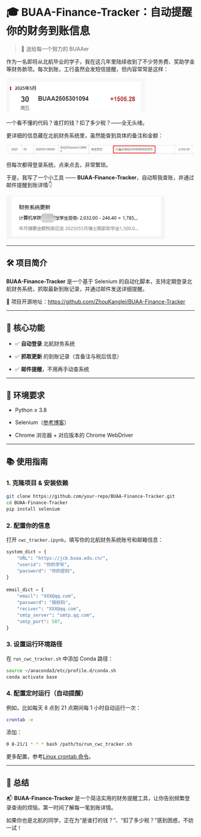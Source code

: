# 🎓 BUAA-Finance-Tracker：自动提醒你的财务到账信息

> 🌟 送给每一个努力的 BUAAer

作为一名即将从北航毕业的学子，我在这几年里陆续收到了不少劳务费、奖助学金等财务款项。每次到账，工行虽然会发短信提醒，但内容常常是这样：

![短信提醒过于简略](https://raw.githubusercontent.com/ZhouKanglei/jidianxia/master/picgo/202505301956507.png)

一个看不懂的代码？谁打的钱？扣了多少税？——全无头绪。

更详细的信息藏在北航财务系统里，虽然能查到具体的备注和金额：

![系统中才能看到详细信息](https://raw.githubusercontent.com/ZhouKanglei/jidianxia/master/picgo/202505301956508.png)

但每次都得登录系统，点来点去，非常繁琐。

于是，我写了一个小工具 —— **BUAA-Finance-Tracker**，自动帮我查账，并通过邮件提醒到账详情👇

![邮件自动提醒效果](https://raw.githubusercontent.com/ZhouKanglei/jidianxia/master/picgo/202505301956509.png)

---

## 🛠 项目简介

**BUAA-Finance-Tracker** 是一个基于 Selenium 的自动化脚本，支持定期登录北航财务系统，抓取最新到账记录，并通过邮件发送详细提醒。

📌 项目开源地址：https://github.com/ZhouKanglei/BUAA-Finance-Tracker

---

## 🚀 核心功能

-   ✅ **自动登录** 北航财务系统
    
-   ✅ **抓取更新** 的到账记录（含备注与税后信息）
    
-   ✅ **邮件提醒**，不用再手动查系统
    

---

## 🧩 环境要求

-   Python ≥ 3.8
    
-   Selenium（[参考博客](https://blog.csdn.net/qq_39098712/article/details/136512058 "selenium +Chrome driver环境配置")）
    
-   Chrome 浏览器 + 对应版本的 Chrome WebDriver
    

---

## 📚 使用指南

### 1\. 克隆项目 & 安装依赖

```bash
git clone https://github.com/your-repo/BUAA-Finance-Tracker.git
cd BUAA-Finance-Tracker
pip install selenium
```

### 2\. 配置你的信息

打开 `cwc_tracker.ipynb`，填写你的北航财务系统账号和邮箱信息：

```python
system_dict = {
    "URL": "https://jcb.buaa.edu.cn/",
    "userid": "你的学号",
    "password": "你的密码",
}

email_dict = {
    "email": "XXX@qq.com",
    "password": "授权码",
    "reciver": "XXX@qq.com",
    "smtp_server": "smtp.qq.com",
    "smtp_port": 587,
}
```

### 3\. 设置运行环境路径

在 `run_cwc_tracker.sh` 中添加 Conda 路径：

```bash
source ~/anaconda3/etc/profile.d/conda.sh
conda activate base
```

### 4\. 配置定时运行（自动提醒）

例如，比如每天 8 点到 21 点期间每 1 小时自动运行一次：

```bash
crontab -e
```

添加：

```bash
0 8-21/1 * * * bash /path/to/run_cwc_tracker.sh
```

更多配置，参考[Linux crontab 命令](https://www.runoob.com/linux/linux-comm-crontab.html "Linux crontab 命令")。

---

## 🧾 总结

📬 **BUAA-Finance-Tracker** 是一个简洁实用的财务提醒工具，让你告别频繁登录查询的烦恼，第一时间了解每一笔到账详情。

如果你也是北航的同学，正在为“是谁打的钱？”、“扣了多少税？”感到困惑，不妨一试！

